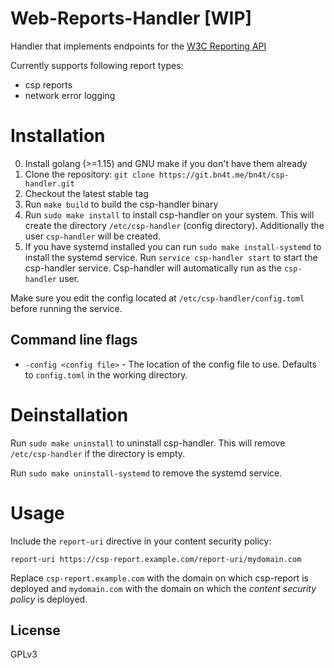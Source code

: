 # Web-Reports-Handler [WIP]
Handler that implements endpoints for the [W3C Reporting API](https://w3c.github.io/reporting)

Currently supports following report types:

- csp reports
- network error logging


# Installation
0. Install golang (>=1.15) and GNU make if you don't have them already
1. Clone the repository: `git clone https://git.bn4t.me/bn4t/csp-handler.git`
2. Checkout the latest stable tag
3. Run `make build` to build the csp-handler binary
4. Run `sudo make install` to install csp-handler on your system. This will create the directory `/etc/csp-handler` (config directory). Additionally the user `csp-handler` will be created.
5. If you have systemd installed you can run `sudo make install-systemd` to install the systemd service. Run `service csp-handler start` to start the csp-handler service. Csp-handler will automatically run as the `csp-handler` user.

Make sure you edit the config located at `/etc/csp-handler/config.toml` before running the service.

## Command line flags
- `-config <config file>` - The location of the config file to use. Defaults to `config.toml` in the working directory.

# Deinstallation
Run `sudo make uninstall` to uninstall csp-handler. This will remove `/etc/csp-handler` if the directory is empty.

Run `sudo make uninstall-systemd` to remove the systemd service.

# Usage
Include the `report-uri` directive in your content security policy:

`report-uri https://csp-report.example.com/report-uri/mydomain.com`

Replace `csp-report.example.com` with the domain on which csp-report is deployed and `mydomain.com` with the domain on which the *content security policy* is deployed.

## License
GPLv3
